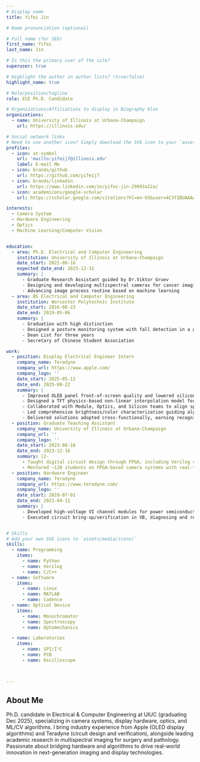```yaml
---
# Display name
title: Yifei Jin

# Name pronunciation (optional)

# Full name (for SEO)
first_name: Yifei
last_name: Jin

# Is this the primary user of the site?
superuser: true

# Highlight the author in author lists? (true/false)
highlight_name: true

# Role/position/tagline
role: ECE Ph.D. Candidate

# Organizations/Affiliations to display in Biography blox
organizations:
  - name: University of Illinois at Urbana-Champaign
    url: https://illinois.edu/

# Social network links
# Need to use another icon? Simply download the SVG icon to your `assets/media/icons/` folder.
profiles:
  - icon: at-symbol
    url: 'mailto:yifeij7@illinois.edu'
    label: E-mail Me
  - icon: brands/github
    url: https://github.com/yifeij7
  - icon: brands/linkedin
    url: https://www.linkedin.com/in/yifei-jin-29993a12a/
  - icon: academicons/google-scholar
    url: https://scholar.google.com/citations?hl=en-US&user=4C3fIBUAAAAJ

interests:
  - Camera System
  - Hardware Engineering
  - Optics
  - Machine Learning/Computer Vision


education:
  - area: Ph.D. Electrical and Computer Engineering
    institution: University of Illinois at Urbana-Champaign
    date_start: 2021-08-16
    expected date_end: 2025-12-31
    summary: |
      - Graduate Research Assistant guided by Dr.Viktor Gruev
      - Designing and developing multispectral cameras for cancer imaging
      - Advancing image process routine based on machine learning
  - area: BS Electrical and Computer Engineering
    institution: Worcester Polytechnic Institute
    date_start: 2016-08-23
    date_end: 2019-05-06
    summary: |
      - Graduation with high distinction
      - Designed a posture monitoring system with fall detection in a group of three.
      - Dean List for three years
      - Secretary of Chinese Student Association 

work:
  - position: Display Electrical Engineer Intern
    company_name: Teradyne
    company_url: https://www.apple.com/
    company_logo: ''
    date_start: 2025-05-12
    date_end: 2025-08-22
    summary: |
      - Improved OLED panel front-of-screen quality and lowered silicon cost by developing novel uniformity compensation methods
      - Designed a TFT physics-based non-linear interpolation model for diverse operating conditions
      - Collaborated with Module, Optics, and Silicon teams to align specs, build lab setups, and analyze results
      - Led comprehensive brightness/color characterization guiding algorithm validation and design improvements
      - Delivered solutions adopted cross-functionally, earning recognition from senior EE leadership
  - position: Graduate Teaching Assistant
    company_name: University of Illinois at Urbana-Champaign
    company_url: ''
    company_logo: ''
    date_start: 2023-08-16
    date_end: 2023-12-16
    summary: |2-
      - Taught digital circuit design through FPGA, including Verilog coding and SPI/I²C protocols
      - Mentored ~120 students on FPGA-based camera systems with real-time object tracking
  - position: Hardware Engineer
    company_name: Teradyne
    company_url: https://www.teradyne.com/
    company_logo: ''
    date_start: 2019-07-01
    date_end: 2021-04-11
    summary: |
      - Developed high-voltage VI channel modules for power semiconductor DC testing on UltraFLEXplus ATE 
      - Executed circuit bring-up/verification in VB, diagnosing and resolving circuit defects that improved stability and performance under demanding test conditions


# Skills
# Add your own SVG icons to `assets/media/icons/`
skills:
  - name: Programming
    items:
      - name: Python
      - name: Verilog    
      - name: C/C++
  - name: Software
    items:
      - name: Linux
      - name: MATLAB
      - name: Cadence 
  - name: Optical Device 
    items:
      - name: Monochromator
      - name: Spectroscopy
      - name: Optomechanics  

  - name: Laboratories
    items:
      - name: SPI/I²C
      - name: PCB
      - name: Oscilloscope  

 

---
```


## About Me
Ph.D. candidate in Electrical & Computer Engineering at UIUC (graduating Dec 2025), specializing in camera systems, display hardware, optics, and ML/CV algorithms. I bring industry experience from Apple (OLED display algorithms) and Teradyne (circuit design and verification), alongside leading academic research in multispectral imaging for surgery and pathology. Passionate about bridging hardware and algorithms to drive real-world innovation in next-generation imaging and display technologies.